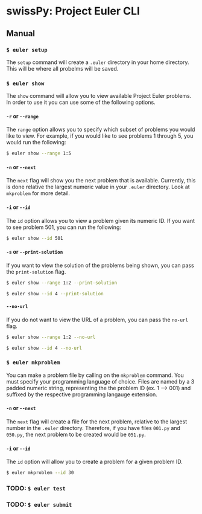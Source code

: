 # swissPy: Project Euler CLI

## Manual

### `$ euler setup`

The `setup` command will create a `.euler` directory in your home directory. This will be where all probelms will be saved.

### `$ euler show`

The `show` command will allow you to view available Project Euler problems. In order to use it you can use some of the following options. 

#### `-r` or `--range`

The `range` option allows you to specify which subset of problems you would like to view. For example, if you would like to see problems 1 through 5, you would run the following:

```zsh
$ euler show --range 1:5
```

#### `-n` or `--next`

The `next` flag will show you the next problem that is available. Currently, this is done relative the largest numeric value in your `.euler` directory. Look at `mkproblem` for more detail.

#### `-i` or `--id`

The `id` option allows you to view a problem given its numeric ID. If you want to see problem 501, you can run the following:

```zsh
$ euler show --id 501
```

#### `-s` or `--print-solution`

If you want to view the solution of the problems being shown, you can pass the `print-solution` flag.

```zsh
$ euler show --range 1:2 --print-solution
```

```zsh
$ euler show --id 4 --print-solution
```

#### `--no-url`

If you do not want to view the URL of a problem, you can pass the `no-url` flag.

```zsh
$ euler show --range 1:2 --no-url
```

```zsh
$ euler show --id 4 --no-url
```

### `$ euler mkproblem`

You can make a problem file by calling on the `mkproblem` command. You must specify your programming language of choice. Files are named by a 3 padded numeric string, representing the the problem ID (ex. 1 --> 001) and suffixed by the respective programming langauge extension.

#### `-n` or `--next`

The `next` flag will create a file for the next problem, relative to the largest number in the `.euler` directory. Therefore, if you have files `001.py` and `050.py`, the next problem to be created would be `051.py`.

#### `-i` or `--id`

The `id` option will allow you to create a problem for a given problem ID.

```zsh
$ euler mkproblem --id 30
```

### TODO: `$ euler test`

### TODO: `$ euler submit`